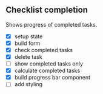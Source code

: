 ## Checklist completion

Shows progress of completed tasks.

- [x] setup state
- [x] build form
- [x] check completed tasks
- [x] delete task
- [ ] show completed tasks only
- [x] calculate completed tasks
- [x] build progress bar component
- [ ] add styling

